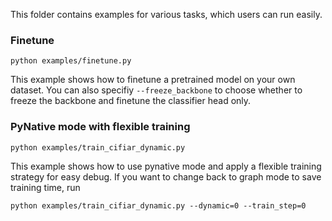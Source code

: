 This folder contains examples for various tasks, which users can run easily.  

### Finetune 
```
python examples/finetune.py

```
This example shows how to finetune a pretrained model on your own dataset. You can also specifiy `--freeze_backbone` to choose whether to freeze the backbone and finetune the classifier head only.


### PyNative mode with flexible training 
```
python examples/train_cifiar_dynamic.py 
```
This example shows how to use pynative mode and apply a flexible training strategy for easy debug. If you want to change back to graph mode to save training time, run

```
python examples/train_cifiar_dynamic.py --dynamic=0 --train_step=0 
```
